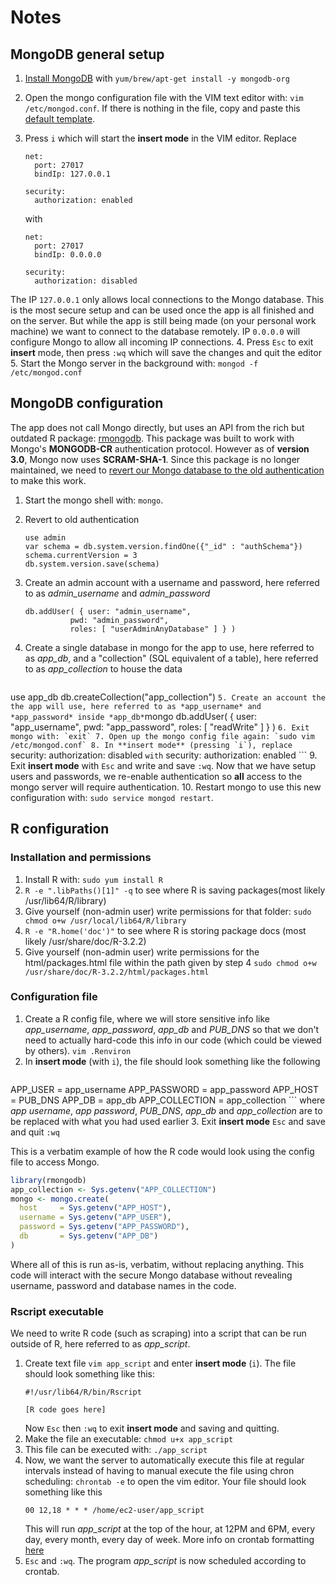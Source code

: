 # Notes

## MongoDB general setup
1. [Install MongoDB](https://docs.mongodb.com/ecosystem/platforms/amazon-ec2/) with `yum/brew/apt-get install -y mongodb-org`
2. Open the mongo configuration file with the VIM text editor with: `vim /etc/mongod.conf`. If there is nothing in the file, copy and paste this [default template](https://github.com/mongodb/mongo/blob/master/rpm/mongod.conf).
3. Press `i` which will start the **insert mode** in the VIM editor. Replace
	```
	net:
	  port: 27017
	  bindIp: 127.0.0.1
	  
	security:
      authorization: enabled
	```
	with 

	```
	net:
	  port: 27017
	  bindIp: 0.0.0.0
	  
	security:
      authorization: disabled
	```
	
The IP `127.0.0.1` only allows local connections to the Mongo database. This is the most secure setup and can be used once the app is all finished and on the server. But while the app is still being made (on your personal work machine) we want to connect to the database remotely. IP `0.0.0.0` will configure Mongo to allow all incoming IP connections.
4. Press `Esc` to exit **insert** mode, then press `:wq` which will save the changes and quit the editor
5. Start the Mongo server in the background with: `mongod -f /etc/mongod.conf`

## MongoDB configuration
The app does not call Mongo directly, but uses an API from the rich but outdated R package: [rmongodb](https://github.com/dselivanov/rmongodb). This package was built to work with Mongo's **MONGODB-CR** authentication protocol. However as of **version 3.0**, Mongo now uses **SCRAM-SHA-1**. Since this package is no longer maintained, we need to [revert our Mongo database to the old authentication](http://stackoverflow.com/questions/31065196/rmongodb-support-for-mongodb-3) to make this work.

1. Start the mongo shell with: `mongo`.
2. Revert to old authentication
	```mongo
	use admin
	var schema = db.system.version.findOne({"_id" : "authSchema"})
	schema.currentVersion = 3
	db.system.version.save(schema)
	```
	
3. Create an admin account with a username and password, here referred to as *admin_username* and *admin_password*
	```mongo
	db.addUser( { user: "admin_username",
              pwd: "admin_password",
              roles: [ "userAdminAnyDatabase" ] } )
	```
4. Create a single database in mongo for the app to use, here referred to as *app_db*, and a "collection" (SQL equivalent of a table), here referred to as *app_collection* to house the data
	```mongo
  use app_db
  db.createCollection("app_collection")
	```
5. Create an account the the app will use, here referred to as *app_username* and *app_password* inside *app_db*
	```mongo
	db.addUser( { user: "app_username",
              pwd: "app_password",
              roles: [ "readWrite" ] } )
	```
6. Exit mongo with: `exit`
7. Open up the mongo config file again: `sudo vim /etc/mongod.conf`
8. In **insert mode** (pressing `i`), replace
	```
	security:
      authorization: disabled
	```
  with
  	```
	security:
      authorization: enabled
	```
9. Exit **insert mode** with `Esc` and write and save `:wq`. Now that we have setup users and passwords, we re-enable authentication so **all** access to the mongo server will require authentication.
10. Restart mongo to use this new configuration with: `sudo service mongod restart`.

## R configuration
### Installation and permissions

1. Install R with: `sudo yum install R`
2. `R -e ".libPaths()[1]" -q` to see where R is saving packages(most likely /usr/lib64/R/library)
3. Give yourself (non-admin user) write permissions for that folder: `sudo chmod o+w /usr/local/lib64/R/library` 
4. `R -e "R.home('doc')"` to see where R is storing package docs (most likely /usr/share/doc/R-3.2.2)
5. Give yourself (non-admin user) write permissions for the html/packages.html file within the path given by step 4 `sudo chmod o+w /usr/share/doc/R-3.2.2/html/packages.html`

### Configuration file

1. Create a R config file, where we will store sensitive info like *app_username*, *app_password*, *app_db* and *PUB_DNS* so that we don't need to actually hard-code this info in our code (which could be viewed by others). `vim .Renviron`
2. In **insert mode** (with `i`), the file should look something like the following
	```
APP_USER       = app_username
APP_PASSWORD   = app_password
APP_HOST       = PUB_DNS
APP_DB         = app_db
APP_COLLECTION = app_collection
	```
    where *app username*, *app password*, *PUB_DNS*, *app_db* and *app_collection* are to be replaced with what you had used earlier
3. Exit **insert mode** `Esc` and save and quit `:wq`

This is a verbatim example of how the R code would look using the config file to access Mongo.
```r
library(rmongodb)
app_collection <- Sys.getenv("APP_COLLECTION")
mongo <- mongo.create(
  host     = Sys.getenv("APP_HOST"), 
  username = Sys.getenv("APP_USER"), 
  password = Sys.getenv("APP_PASSWORD"), 
  db       = Sys.getenv("APP_DB")
)
```
Where all of this is run as-is, verbatim, without replacing anything. This code will interact with the secure Mongo database without revealing username, password and database names in the code.

### Rscript executable
We need to write R code (such as scraping) into a script that can be run outside of R, here referred to as *app_script*. 

1. Create text file `vim app_script` and enter **insert mode** (`i`). The file should look something like this:
    ```
    #!/usr/lib64/R/bin/Rscript
    
    [R code goes here]
    ```
    Now `Esc` then `:wq` to exit **insert mode** and saving and quitting. 
2. Make the file an executable: `chmod u+x app_script`
3. This file can be executed with: `./app_script`
4. Now, we want the server to automatically execute this file at regular intervals instead of having to manual execute the file using chron scheduling: `chrontab -e` to open the vim editor. Your file should look something like this
    ```
    00 12,18 * * * /home/ec2-user/app_script
    ```
    This will run *app_script* at the top of the hour, at 12PM and 6PM, every day, every month, every day of  week. More info on crontab formatting [here](https://crontab.guru/)
5. `Esc` and `:wq`. The program *app_script* is now scheduled according to crontab. 